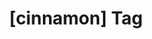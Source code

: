 ---
article_id: 0
description: List of articles under [cinnamon] tag.
image: http://huntingbears.com.ve/static/img/site/mstile-310x310.png
layout: tag
slug: cinnamon
title: '[cinnamon] Tag'
---